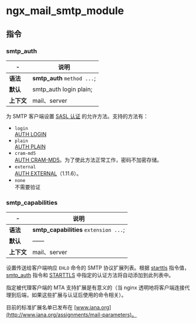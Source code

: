 # ngx_mail_smtp_module

## 指令

### smtp\_auth

|-|说明|
| ---| ----------------------------|
|**语法**|**smtp_auth** `method ...`​;|
|**默认**|smtp\_auth login plain;|
|**上下文**|mail、server|

为 SMTP 客户端设置 [SASL 认证](https://tools.ietf.org/html/rfc2554) 的允许方法。支持的方法有：

- ​`login`​  
  [AUTH LOGIN](https://tools.ietf.org/html/draft-murchison-sasl-login-00)
- ​`plain`​  
  [AUTH PLAIN](https://tools.ietf.org/html/rfc4616)
- ​`cram-md5`​  
  [AUTH CRAM-MD5](https://tools.ietf.org/html/rfc2195)。为了使此方法正常工作，密码不加密存储。
- ​`external`​  
  [AUTH EXTERNAL](https://tools.ietf.org/html/rfc4422)（1.11.6）。
- ​`none`​  
  不需要验证

### smtp\_capabilities

|-|说明|
| ---| --------------|
|**语法**|**smtp_capabilities** `extension ...`​;|
|**默认**|——|
|**上下文**|mail、server|

设置传送给客户端响应 `EHLO`​ 命令的 SMTP 协议扩展列表。根据 [starttls](https://docshome.gitbook.io/nginx-docs/he-xin-gong-neng/mail/ngx_mail_ssl_module#starttls) 指令值，[smtp_auth](https://docshome.gitbook.io/nginx-docs/he-xin-gong-neng/mail/ngx_mail_smtp_module#smtp_auth) 指令和 [STARTTLS](https://tools.ietf.org/html/rfc3207) 中指定的认证方法将自动添加到此列表中。

指定被代理客户端的 MTA 支持扩展是有意义的（当 nginx 透明地将客户端连接代理到后端，如果这些扩展与认证后使用的命令相关）。

目前的标准扩展名单已发布在 [www.iana.org](http://www.iana.org/assignments/mail-parameters)。
